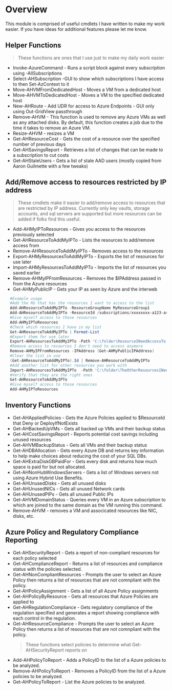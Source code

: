 # Overview

This module is comprised of useful cmdlets I have written to make my work easier. If you have ideas for additional features please let me know.

## Helper Functions

> These functions are ones that I use just to make my daily work easier

- Invoke-AzureCommand - Runs a script block against every subscription using -AllSubscriptions
- Select-AHSubscription -GUI to show which subscriptions I have access to then Set-AzContext to it
- Move-AHVMFromDedicatedHost - Moves a VM from a dedicated host
- Move-AHVMToDedicatedHost - Moves a VM to the specified dedicated host
- New-AHRoute - Add UDR for access to Azure Endpoints - GUI only using Out-GridView passthrough
- Remove-AHVM - This function is used to remove any Azure VMs as well as any attached disks. By default, this function creates a job due to the time it takes to remove an Azure VM.
- Resize-AHVM - resizes a VM
- Get-AHResourceCost - Gets the cost of a resource over the specified number of previous days
- Get-AHSavingsReport - Retrieves a list of changes that can be made to a subscription to cut costs
- Get-AHStaleUsers - Gets a list of stale AAD users (mostly copied from Aaron Guilmette with a few tweaks)

## Add/Remove access to resources restricted by IP address

> These cmdlets make it easier to add/remove access to resources that are restricted by IP address. Currently only key vaults, storage accounts, and sql servers are supported but more resources can be added if folks find this useful.

- Add-AHMyIPToResources - Gives you access to the resources previously selected
- Get-AHResourceToAddMyIPTo - Lists the resources to add/remove access from
- Remove-AHResourceToAddMyIPTo - Removes access to the resources
- Export-AHMyResourcesToAddMyIPTo - Exports the list of resources for use later
- Import-AHMyResourcesToAddMyIPTo - Imports the list of resources you saved earlier
- Remove-AHMyIPFromResources - Removes the \$IPAddress passed in from the Azure resources
- Get-AHMyPublicIP - Gets your IP as seen by Azure and the interweb

```PowerShell
  #Example usage
  #Add the RG that has the resources I want to access to the list
  Add-AHResourceToAddMyIPTo -ResourceGroupName MyResourceGroup1
  Add-AHResourceToAddMyIPTo -ResourceId /subscriptions/xxxxxxxx-a123-asdf-1234-123456abcdef/resourceGroups/Test1RG/providers/Microsoft.KeyVault/vaults/KV5
  #Give myself access to those resources
  Add-AHMyIPToResources
  #Check which resources I have in my list
  Get-AHResourceToAddMyIPTo | Format-List
  #Export them for use later
  Export-AHResourcesToAddMyIPTo -Path 'C:\folder\ResourceINeedAccessTo.csv'
  #Remove access to resources I don't need to access anymore
  Remove-AHMyIPFromResources -IPAddress (Get-AHMyPublicIPAddress)
  #Clear the list in use
  (Get-AHResourceToAddMyIPTo).Id | Remove-AHResourceToAddMyIPTo
  #Add another list for other resources you work with
  Import-AHResourcesToAddMyIPTo  -Path 'C:\folder\TheOtherResourcesINeedAccessTo.csv'
  #Verify that they are the right ones
  Get-AHResourceToAddMyIPTo
  #Give myself access to those resources
  Add-AHMyIPToResources
```

## Inventory Functions

- Get-AHAppliedPolicies - Gets the Azure Policies applied to \$ResourceId that Deny or DeployIfNotExists
- Get-AHBackedUpVMs - Gets all backed up VMs and their backup status
- Get-AHCostSavingsReport - Reports potential cost savings including unused resources
- Get-AHVMBackupStatus - Gets all VMs and their backup status
- Get-AHDBAllocation - Gets every Azure DB and returns key information to help make choices about reducing the cost of your SQL DBs.
- Get-AHExtraDiskGBPaidFor - Gets every disk and returns how much space is paid for but not allocated.
- Get-AHNonHubWindowsServers - Gets a list of Windows servers not using Azure Hybrid Use Benefits.
- Get-AHUnusedDisks - Gets all unused disks
- Get-AHUnusedNICs - Gets all unused Network cards
- Get-AHUnusedPIPs - Gets all unused Public IPs
- Get-AHVMDomainStatus - Queries every VM in an Azure subscription to which are joined to the same domain as the VM running this command.
- Remove-AHVM - removes a VM and associcated resources like NIC, disks, etc.

## Azure Policy and Regulatory Compliance Reporting

- Get-AHSecurityReport - Gets a report of non-compliant resources for each policy selected
- Get-AHComplianceReport - Returns a list of resources and compliance status with the policies selected.
- Get-AHNonCompliantResources - Prompts the user to select an Azure Policy then returns a list of resources that are not comnpliant with the policy.
- Get-AHPolicyAssignment - Gets a list of all Azure Policy assignments
- Get-AHPolicyByResource - Gets all resources that Azure Policies are applied to
- Get-AHRegulationCompliance - Gets regulatory compliance of the regulation specified and generates a report showing compliance with each control in the regulation.
- Get-AHResourceCompliance - Prompts the user to select an Azure Policy then returns a list of resources that are not comnpliant with the policy.
  > These functions select policies to determine what Get-AHSecurityReport reports on
- Add-AHPolicyToReport - Adds a PolicyID to the list of a Azure policies to be analyzed.
- Remove-AHPolicyToReport - Removes a PolicyID from the list of a Azure policies to be analyzed.
- Get-AHPolicyToReport - List the Azure policies to be analyzed.
